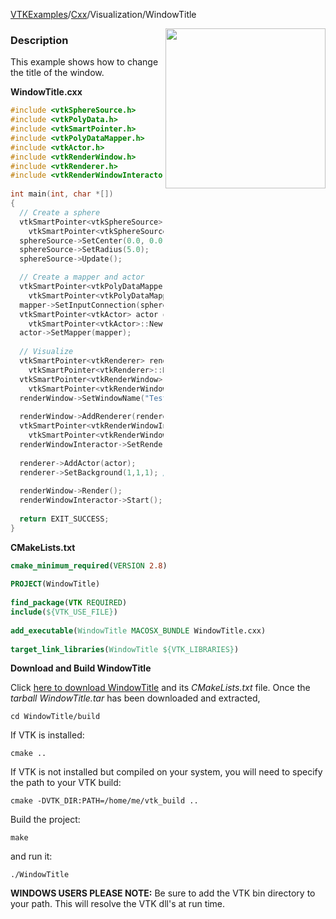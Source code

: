 [VTKExamples](Home)/[Cxx](Cxx)/Visualization/WindowTitle

<img align="right" src="https://github.com/lorensen/VTKExamples/raw/master/Testing/Baseline/Visualization/TestWindowTitle.png" width="256" />

### Description
This example shows how to change the title of the window.

**WindowTitle.cxx**
```c++
#include <vtkSphereSource.h>
#include <vtkPolyData.h>
#include <vtkSmartPointer.h>
#include <vtkPolyDataMapper.h>
#include <vtkActor.h>
#include <vtkRenderWindow.h>
#include <vtkRenderer.h>
#include <vtkRenderWindowInteractor.h>
 
int main(int, char *[])
{
  // Create a sphere
  vtkSmartPointer<vtkSphereSource> sphereSource = 
    vtkSmartPointer<vtkSphereSource>::New();
  sphereSource->SetCenter(0.0, 0.0, 0.0);
  sphereSource->SetRadius(5.0);
  sphereSource->Update();

  // Create a mapper and actor
  vtkSmartPointer<vtkPolyDataMapper> mapper = 
    vtkSmartPointer<vtkPolyDataMapper>::New();
  mapper->SetInputConnection(sphereSource->GetOutputPort());
  vtkSmartPointer<vtkActor> actor = 
    vtkSmartPointer<vtkActor>::New();
  actor->SetMapper(mapper);
 
  // Visualize
  vtkSmartPointer<vtkRenderer> renderer = 
    vtkSmartPointer<vtkRenderer>::New();
  vtkSmartPointer<vtkRenderWindow> renderWindow = 
    vtkSmartPointer<vtkRenderWindow>::New();
  renderWindow->SetWindowName("Test"); // Set the title
  
  renderWindow->AddRenderer(renderer);
  vtkSmartPointer<vtkRenderWindowInteractor> renderWindowInteractor = 
    vtkSmartPointer<vtkRenderWindowInteractor>::New();
  renderWindowInteractor->SetRenderWindow(renderWindow);
    
  renderer->AddActor(actor);
  renderer->SetBackground(1,1,1); // Background color white
 
  renderWindow->Render();
  renderWindowInteractor->Start();
 
  return EXIT_SUCCESS;
}
```
**CMakeLists.txt**
```cmake
cmake_minimum_required(VERSION 2.8)
 
PROJECT(WindowTitle)
 
find_package(VTK REQUIRED)
include(${VTK_USE_FILE})
 
add_executable(WindowTitle MACOSX_BUNDLE WindowTitle.cxx)
 
target_link_libraries(WindowTitle ${VTK_LIBRARIES})
```

**Download and Build WindowTitle**

Click [here to download WindowTitle](https://github.com/lorensen/VTKWikiExamplesTarballs/raw/master/WindowTitle.tar) and its *CMakeLists.txt* file.
Once the *tarball WindowTitle.tar* has been downloaded and extracted,
```
cd WindowTitle/build 
```
If VTK is installed:
```
cmake ..
```
If VTK is not installed but compiled on your system, you will need to specify the path to your VTK build:
```
cmake -DVTK_DIR:PATH=/home/me/vtk_build ..
```
Build the project:
```
make
```
and run it:
```
./WindowTitle
```
**WINDOWS USERS PLEASE NOTE:** Be sure to add the VTK bin directory to your path. This will resolve the VTK dll's at run time.

